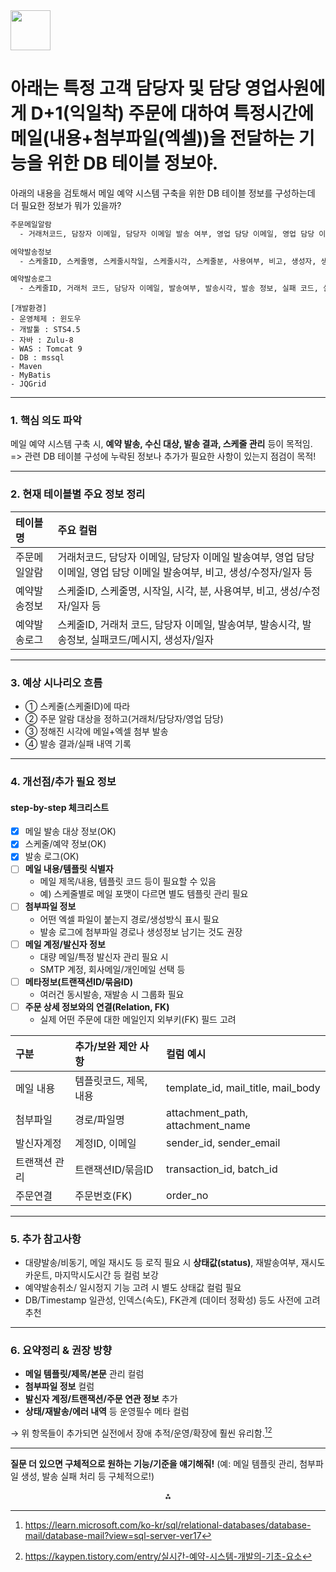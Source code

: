 <img src="https://r2cdn.perplexity.ai/pplx-full-logo-primary-dark%402x.png" style="height:64px;margin-right:32px"/>


# 아래는 특정 고객 담당자 및 담당 영업사원에게 D+1(익일착) 주문에 대하여 특정시간에 메일(내용+첨부파일(엑셀))을 전달하는 기능을 위한 DB 테이블 정보야.
아래의 내용을 검토해서 메일 예약 시스템 구축을 위한 DB 테이블 정보를 구성하는데 더 필요한 정보가 뭐가 있을까?

```diff
주문메일알람
  - 거래처코드, 담장자 이메일, 담당자 이메일 발송 여부, 영업 담당 이메일, 영업 담당 이메일 발송 여부, 비고, 생성자, 생성일, 수정자, 수정일

에약발송정보
  - 스케줄ID, 스케줄명, 스케줄시작일, 스케줄시각, 스케줄분, 사용여부, 비고, 생성자, 생성일, 수정자, 수정일

예약발송로그
  - 스케줄ID, 거래처 코드, 담당자 이메일, 발송여부, 발송시각, 발송 정보, 실패 코드, 실패 메시지, 생성자, 생성일
```
```
[개발환경]
- 운영체제 : 윈도우
- 개발툴 : STS4.5
- 자바 : Zulu-8
- WAS : Tomcat 9
- DB : mssql
- Maven
- MyBatis
- JQGrid
```

---------------------------------------------------------------------

### 1. 핵심 의도 파악

메일 예약 시스템 구축 시, **예약 발송, 수신 대상, 발송 결과, 스케줄 관리** 등이 목적임.
=> 관련 DB 테이블 구성에 누락된 정보나 추가가 필요한 사항이 있는지 점검이 목적!

***

### 2. 현재 테이블별 주요 정보 정리

| 테이블명 | 주요 컬럼 |
| :-- | :-- |
| 주문메일알람 | 거래처코드, 담당자 이메일, 담당자 이메일 발송여부, 영업 담당 이메일, 영업 담당 이메일 발송여부, 비고, 생성/수정자/일자 등 |
| 예약발송정보 | 스케줄ID, 스케줄명, 시작일, 시각, 분, 사용여부, 비고, 생성/수정자/일자 등 |
| 예약발송로그 | 스케줄ID, 거래처 코드, 담당자 이메일, 발송여부, 발송시각, 발송정보, 실패코드/메시지, 생성자/일자 |


***

### 3. 예상 시나리오 흐름

- ① 스케줄(스케줄ID)에 따라
- ② 주문 알람 대상을 정하고(거래처/담당자/영업 담당)
- ③ 정해진 시각에 메일+엑셀 첨부 발송
- ④ 발송 결과/실패 내역 기록

***

### 4. 개선점/추가 필요 정보

#### step-by-step 체크리스트

- [x] 메일 발송 대상 정보(OK)
- [x] 스케줄/예약 정보(OK)
- [x] 발송 로그(OK)
- [ ] **메일 내용/템플릿 식별자**
    - 메일 제목/내용, 템플릿 코드 등이 필요할 수 있음
    - 예) 스케줄별로 메일 포맷이 다르면 별도 템플릿 관리 필요
- [ ] **첨부파일 정보**
    - 어떤 엑셀 파일이 붙는지 경로/생성방식 표시 필요
    - 발송 로그에 첨부파일 경로나 생성정보 남기는 것도 권장
- [ ] **메일 계정/발신자 정보**
    - 대량 메일/특정 발신자 관리 필요 시
    - SMTP 계정, 회사메일/개인메일 선택 등
- [ ] **메타정보(트랜잭션ID/묶음ID)**
    - 여러건 동시발송, 재발송 시 그룹화 필요
- [ ] **주문 상세 정보와의 연결(Relation, FK)**
    - 실제 어떤 주문에 대한 메일인지 외부키(FK) 필드 고려

| 구분 | 추가/보완 제안 사항 | 컬럼 예시 |
| :-- | :-- | :-- |
| 메일 내용 | 템플릿코드, 제목, 내용 | template_id, mail_title, mail_body |
| 첨부파일 | 경로/파일명 | attachment_path, attachment_name |
| 발신자계정 | 계정ID, 이메일 | sender_id, sender_email |
| 트랜잭션 관리 | 트랜잭션ID/묶음ID | transaction_id, batch_id |
| 주문연결 | 주문번호(FK) | order_no |


***

### 5. 추가 참고사항

- 대량발송/비동기, 메일 재시도 등 로직 필요 시 **상태값(status)**, 재발송여부, 재시도카운트, 마지막시도시간 등 컬럼 보강
- 예약발송취소/ 일시정지 기능 고려 시 별도 상태값 컬럼 필요
- DB/Timestamp 일관성, 인덱스(속도), FK관계 (데이터 정확성) 등도 사전에 고려 추천

***

### 6. 요약정리 \& 권장 방향

- **메일 템플릿/제목/본문** 관리 컬럼
- **첨부파일 정보** 컬럼
- **발신자 계정/트랜잭션/주문 연관 정보** 추가
- **상태/재발송/에러 내역** 등 운영필수 메타 컬럼

→ 위 항목들이 추가되면 실전에서 장애 추적/운영/확장에 훨씬 유리함.[^1][^2]

***

**질문 더 있으면 구체적으로 원하는 기능/기준을 얘기해줘!**
(예: 메일 템플릿 관리, 첨부파일 생성, 발송 실패 처리 등 구체적으로!)

<div style="text-align: center">⁂</div>

[^1]: https://learn.microsoft.com/ko-kr/sql/relational-databases/database-mail/database-mail?view=sql-server-ver17

[^2]: https://kaypen.tistory.com/entry/실시간-예약-시스템-개발의-기초-요소

[^3]: https://blog.thecloer.com/268

[^4]: https://donghodazzi.tistory.com/101

[^5]: https://www.egovframe.go.kr/wiki/doku.php?id=egovframework%3A관련_%EB%8D%B0%EC%9D%B4%ED%84%B0%EB%B2%A0%EC%9D%B4%EC%8A%A4_%EA%B5%AC%EC%A1%B0_%EB%B0%8F_%EC%8A%A4%ED%82%A4%EB%A7%88

[^6]: https://kicpaacademy.com/wp-content/uploads/2021/10/DA아카데미_%EB%8D%B0%EC%9D%B4%ED%84%B0%EB%B2%A0%EC%9D%B4%EC%8A%A4.pdf

[^7]: https://inpa.tistory.com/entry/DB-📚-데이터-모델링-1N-관계-📈-ERD-다이어그램

[^8]: https://www.youtube.com/watch?v=ofpJyBPYkZQ

[^9]: https://cloud.google.com/looker/docs/admin-panel-alerts-and-schedules-scheduled-emails?hl=ko

[^10]: https://www.cisp.or.kr/wp-content/uploads/2021/12/공공데이터베이스_%ED%91%9C%EC%A4%80%ED%99%94_%EA%B4%80%EB%A6%AC_%EB%A7%A4%EB%89%B4%EC%96%BC_202106.pdf

